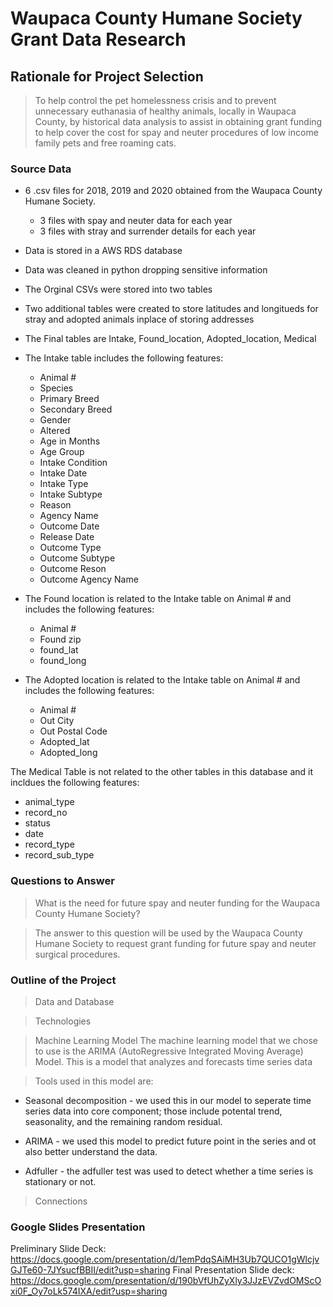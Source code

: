 # Waupaca County Humane Society Grant Data Research

## Rationale for Project Selection
> To help control the pet homelessness crisis and to prevent unnecessary euthanasia of healthy animals, locally in Waupaca County, by historical data analysis to assist in obtaining grant funding to help cover the cost for spay and neuter procedures of low income family pets and free roaming cats.

### Source Data
* 6 .csv files for 2018, 2019 and 2020 obtained from the Waupaca County Humane Society.
  * 3 files with spay and neuter data for each year
  * 3 files with stray and surrender details for each year

* Data is stored in a AWS RDS database
* Data was cleaned in python dropping sensitive information 
* The Orginal CSVs were stored into two tables 
* Two additional tables were created to store latitudes and longitueds for stray and adopted animals inplace of storing addresses
* The Final tables are Intake, Found_location, Adopted_location, Medical
* The Intake table includes the following features:  
  * Animal #
  * Species
  * Primary Breed
  * Secondary Breed
  * Gender
  * Altered
  * Age in Months
  * Age Group
  * Intake Condition
  * Intake Date
  * Intake Type
  * Intake Subtype
  * Reason
  * Agency Name
  * Outcome Date
  * Release Date
  * Outcome Type
  * Outcome Subtype
  * Outcome Reson
  * Outcome Agency Name

* The Found location is related to the Intake table on Animal # and includes the following features: 
  * Animal # 
  * Found zip
  * found_lat
  * found_long
  
* The Adopted location is related to the Intake table on Animal # and includes the following features: 
  * Animal # 
  * Out City 
  * Out Postal Code
  * Adopted_lat
  * Adopted_long

The Medical Table is not related to the other tables in this database and it incldues the following features: 
  * animal_type
  * record_no
  * status
  * date
  * record_type
  * record_sub_type

### Questions to Answer
> What is the need for future spay and neuter funding for the Waupaca County Humane Society?

> The answer to this question will be used by the Waupaca County Humane Society to request grant funding for future spay and neuter surgical procedures.

### Outline of the Project
> Data and Database

> Technologies

> Machine Learning Model
> The machine learning model that we chose to use is the ARIMA (AutoRegressive Integrated Moving Average) Model. This is a model that analyzes and forecasts time series data

> Tools used in this model are:
   * Seasonal decomposition - we used this in our model to seperate time series data into core component; those include potental trend, seasonality, and the
     remaining random residual.
     
   * ARIMA - we used this model to predict future point in the series and ot also better understand the data.

   * Adfuller - the adfuller test was used to detect whether a time series is stationary or not.

> Connections
 

### Google Slides Presentation
Preliminary Slide Deck: 
https://docs.google.com/presentation/d/1emPdqSAiMH3Ub7QUCO1gWlcjvGJTe60-7JYsucfBBII/edit?usp=sharing
Final Presentation Slide deck: 
https://docs.google.com/presentation/d/190bVfUhZyXly3JJzEVZvdOMScOxi0F_Oy7oLk574IXA/edit?usp=sharing

